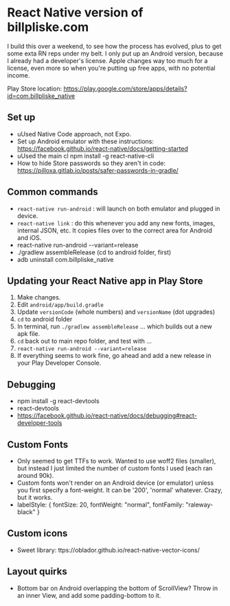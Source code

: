 # React Native version of billpliske.com

I build this over a weekend, to see how the process has evolved, plus to get some exta RN reps under my belt. I only put up an Android version, because I already had a developer's license. Apple changes way too much for a license, even more so when you're putting up free apps, with no potential income.

Play Store location: https://play.google.com/store/apps/details?id=com.billpliske_native

## Set up

-   uUsed Native Code approach, not Expo.
-   Set up Android emulator with these instructions: https://facebook.github.io/react-native/docs/getting-started
-   uUsed the main cl npm install -g react-native-cli
-   How to hide Store passwords so they aren't in code: https://pilloxa.gitlab.io/posts/safer-passwords-in-gradle/

## Common commands

-   `react-native run-android` : will launch on both emulator and plugged in device.
-   `react-native link` : do this whenever you add any new fonts, images, internal JSON, etc. It copies files over to the correct area for Android and iOS.
-   react-native run-android --variant=release
-   ./gradlew assembleRelease (cd to android folder, first)
-   adb uninstall com.billpliske_native

## Updating your React Native app in Play Store

1.  Make changes.
2.  Edit `android/app/build.gradle`
3.  Update `versionCode` (whole numbers) and `versionName` (dot upgrades)
4.  `cd` to android folder
5.  In terminal, run `./gradlew assembleRelease` ... which builds out a new apk file.
6.  `cd` back out to main repo folder, and test with ...
7.  `react-native run-android --variant=release`
8.  If everything seems to work fine, go ahead and add a new release in your Play Developer Console.

## Debugging

-   npm install -g react-devtools
-   react-devtools
-   https://facebook.github.io/react-native/docs/debugging#react-developer-tools

## Custom Fonts

-   Only seemed to get TTFs to work. Wanted to use woff2 files (smaller), but instead I just limited the number of custom fonts I used (each ran around 90k).
-   Custom fonts won't render on an Android device (or emulator) unless you first specify a font-weight. It can be '200', 'normal' whatever. Crazy, but it works.
-   labelStyle: {
    fontSize: 20,
    fontWeight: "normal",
    fontFamily: "raleway-black"
    }

## Custom icons

-   Sweet library: ttps://oblador.github.io/react-native-vector-icons/

## Layout quirks

-   Bottom bar on Android overlapping the bottom of ScrollView? Throw in an inner View, and add some padding-bottom to it.
